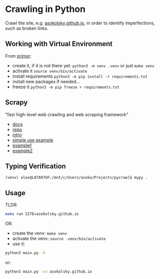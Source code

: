 # Crawling in Python

Crawl the site, e.g. [asokolsky.github.io](https://asokolsky.github.io/),
in order to identify imperfections, such as broken links.

## Working with Virtual Environment

From [primer](https://realpython.com/python-virtual-environments-a-primer/):

* create it, if it is not there yet: `python3 -m venv .venv`
or just `make venv`
* activate it `source venv/bin/activate`
* install requirements `python3 -m pip install -r requirements.txt`
* install new packages if needed...
* freeze it `python3 -m pip freeze > requirements.txt`

## Scrapy

"fast high-level web crawling and web scraping framework"

* [docs](https://docs.scrapy.org/en/latest/index.html)
* [repo](https://github.com/scrapy/scrapy)
* [intro](https://www.scrapingbee.com/blog/web-scraping-with-scrapy/)
* [simple use example](https://doc.scrapy.org/en/latest/topics/practices.html)
* [example1](https://github.com/SherMarri/scrapy-examples)
* [example2](https://www.scrapingbee.com/blog/crawling-python/#web-crawling-with-scrapy)

## Typing Verification
```console
(venv) alex@L07A97UF:/mnt/c/Users/asoko/Projects/pycrawl$ mypy .
```

## Usage

TLDR:

```sh
make run SITE=asokolsky.github.io
```

OR:

* create the venv: `make venv`
* activate the venv: `source .venv/bin/activate`
* use it:
```sh
python3 main.py -h
```
or:
```sh
python3 main.py -vv asokolsky.github.io
```
